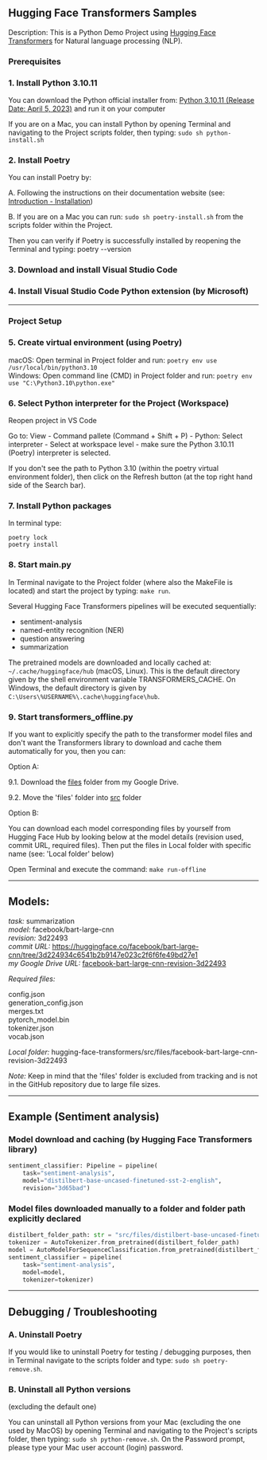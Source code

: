 ## Hugging Face Transformers Samples

Description: This is a Python Demo Project using [Hugging Face Transformers](https://huggingface.co/docs/transformers/index) for Natural language processing (NLP).  

### Prerequisites

### 1. Install Python 3.10.11

You can download the Python official installer from: [Python 3.10.11 (Release Date: April 5, 2023)](https://www.python.org/downloads/release/python-31011/) and run it on your computer  

If you are on a Mac, you can install Python by opening Terminal and navigating to the Project scripts folder, then typing: ```sudo sh python-install.sh```  

### 2. Install Poetry

You can install Poetry by:

A. Following the instructions on their documentation website (see: [Introduction - Installation](https://python-poetry.org/docs/#installation))  

B. If you are on a Mac you can run: ```sudo sh poetry-install.sh``` from the scripts folder within the Project.  

Then you can verify if Poetry is successfully installed by reopening the Terminal and typing: poetry --version  

### 3. Download and install Visual Studio Code

### 4. Install Visual Studio Code Python extension (by Microsoft)


--------------------------

### Project Setup

### 5. Create virtual environment (using Poetry)

macOS: Open terminal in Project folder and run: ```poetry env use /usr/local/bin/python3.10```  
Windows: Open command line (CMD) in Project folder and run: ```poetry env use "C:\Python3.10\python.exe"```

### 6. Select Python interpreter for the Project (Workspace)

Reopen project in VS Code

Go to: View - Command pallete (Command + Shift + P) - Python: Select interpreter - Select at workspace level - make sure the Python 3.10.11 (Poetry) interpreter is selected.  

If you don't see the path to Python 3.10 (within the poetry virtual environment folder), then click on the Refresh button (at the top right hand side of the Search bar).  

### 7. Install Python packages  

In terminal type:

```poetry lock```  
```poetry install```   

### 8. Start main.py

In Terminal navigate to the Project folder (where also the MakeFile is located) and start the project by typing: ```make run```.    

Several Hugging Face Transformers pipelines will be executed sequentially:

* sentiment-analysis
* named-entity recognition (NER)
* question answering
* summarization

The pretrained models are downloaded and locally cached at: ```~/.cache/huggingface/hub``` (macOS, Linux). This is the default directory given by the shell environment variable TRANSFORMERS_CACHE. On Windows, the default directory is given by ```C:\Users\%USERNAME%\.cache\huggingface\hub```.  

### 9. Start transformers_offline.py

If you want to explicitly specify the path to the transformer model files and don't want the Transformers library to download and cache them automatically for you, then you can:

Option A:  

9.1. Download the [files](https://drive.google.com/drive/folders/14pT_IRs4HCvfpjfitGE6dpRHjvIz0bZa?usp=sharing) folder from my Google Drive.  

9.2. Move the 'files' folder into [src](src/) folder  

Option B:  

You can download each model corresponding files by yourself from Hugging Face Hub by looking below at the model details (revision used, commit URL, required files). Then put the files in Local folder with specific name (see: 'Local folder' below)

Open Terminal and execute the command: ```make run-offline```


-------------------------

## Models:


*task:* summarization  
*model:* facebook/bart-large-cnn  
*revision:* 3d22493  
*commit URL:* https://huggingface.co/facebook/bart-large-cnn/tree/3d224934c6541b2b9147e023c2f6f6fe49bd27e1  
*my Google Drive URL:* [facebook-bart-large-cnn-revision-3d22493](https://drive.google.com/drive/folders/1X-8OI3_7jCpuZsHjS7fMwvT12EsiU9Kt?usp=drive_link)  

*Required files:*  

config.json  
generation_config.json  
merges.txt  
pytorch_model.bin  
tokenizer.json  
vocab.json  

*Local folder:* hugging-face-transformers/src/files/facebook-bart-large-cnn-revision-3d22493  


*Note:* Keep in mind that the 'files' folder is excluded from tracking and is not in the GitHub repository due to large file sizes. 

--------------------------

## Example (Sentiment analysis)

### Model download and caching (by Hugging Face Transformers library)

```Python
sentiment_classifier: Pipeline = pipeline(
    task="sentiment-analysis",
    model="distilbert-base-uncased-finetuned-sst-2-english",
    revision="3d65bad")
```

### Model files downloaded manually to a folder and folder path explicitly declared

```Python
distilbert_folder_path: str = "src/files/distilbert-base-uncased-finetuned-sst-2-english-revision-3d65bad"
tokenizer = AutoTokenizer.from_pretrained(distilbert_folder_path)
model = AutoModelForSequenceClassification.from_pretrained(distilbert_folder_path)
sentiment_classifier = pipeline(
    task="sentiment-analysis",
    model=model,
    tokenizer=tokenizer)
```

--------------------------

## Debugging / Troubleshooting

### A. Uninstall Poetry
If you would like to uninstall Poetry for testing / debugging purposes, then in Terminal navigate to the scripts folder and type: ```sudo sh poetry-remove.sh```.  

### B. Uninstall all Python versions
(excluding the default one)  

You can uninstall all Python versions from your Mac (excluding the one used by MacOS) by opening Terminal and navigating to the Project's scripts folder, then typing: ```sudo sh python-remove.sh```. On the Password prompt, please type your Mac user account (login) password.
